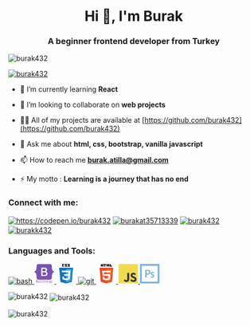 <h1 align="center">Hi 👋, I'm Burak</h1>
<h3 align="center">A beginner frontend developer from Turkey</h3>

<p align="left"> <img src="https://komarev.com/ghpvc/?username=burak432&label=Profile%20views&color=0e75b6&style=flat" alt="burak432" /> </p>

<p align="left"> <a href="https://github.com/ryo-ma/github-profile-trophy"><img src="https://github-profile-trophy.vercel.app/?username=burak432" alt="burak432" /></a> </p>

- 🌱 I’m currently learning **React**

- 👯 I’m looking to collaborate on **web projects**

- 👨‍💻 All of my projects are available at [https://github.com/burak432](https://github.com/burak432)

- 💬 Ask me about **html, css, bootstrap, vanilla javascript**

- 📫 How to reach me **burak.atilla@gmail.com**

- ⚡ My motto : **Learning is a journey that has no end**

<h3 align="left">Connect with me:</h3>
<p align="left">
<a href="https://codepen.io/https://codepen.io/burak432" target="blank"><img align="center" src="https://raw.githubusercontent.com/rahuldkjain/github-profile-readme-generator/master/src/images/icons/Social/codepen.svg" alt="https://codepen.io/burak432" height="30" width="40" /></a>
<a href="https://twitter.com/burakat35713339" target="blank"><img align="center" src="https://raw.githubusercontent.com/rahuldkjain/github-profile-readme-generator/master/src/images/icons/Social/twitter.svg" alt="burakat35713339" height="30" width="40" /></a>
<a href="https://www.hackerrank.com/burak432" target="blank"><img align="center" src="https://raw.githubusercontent.com/rahuldkjain/github-profile-readme-generator/master/src/images/icons/Social/hackerrank.svg" alt="burak432" height="30" width="40" /></a>
<a href="https://instagram.com/burakk432" target="blank"><img align="center" src="https://raw.githubusercontent.com/rahuldkjain/github-profile-readme-generator/master/src/images/icons/Social/instagram.svg" alt="burakk432" height="30" width="40" /></a>
</p>

<h3 align="left">Languages and Tools:</h3>
<p align="left"> <a href="https://www.gnu.org/software/bash/" target="_blank" rel="noreferrer"> <img src="https://www.vectorlogo.zone/logos/gnu_bash/gnu_bash-icon.svg" alt="bash" width="40" height="40"/> </a> <a href="https://getbootstrap.com" target="_blank" rel="noreferrer"> <img src="https://raw.githubusercontent.com/devicons/devicon/master/icons/bootstrap/bootstrap-plain-wordmark.svg" alt="bootstrap" width="40" height="40"/> </a> <a href="https://www.w3schools.com/css/" target="_blank" rel="noreferrer"> <img src="https://raw.githubusercontent.com/devicons/devicon/master/icons/css3/css3-original-wordmark.svg" alt="css3" width="40" height="40"/> </a> <a href="https://git-scm.com/" target="_blank" rel="noreferrer"> <img src="https://www.vectorlogo.zone/logos/git-scm/git-scm-icon.svg" alt="git" width="40" height="40"/> </a> <a href="https://www.w3.org/html/" target="_blank" rel="noreferrer"> <img src="https://raw.githubusercontent.com/devicons/devicon/master/icons/html5/html5-original-wordmark.svg" alt="html5" width="40" height="40"/> </a> <a href="https://developer.mozilla.org/en-US/docs/Web/JavaScript" target="_blank" rel="noreferrer"> <img src="https://raw.githubusercontent.com/devicons/devicon/master/icons/javascript/javascript-original.svg" alt="javascript" width="40" height="40"/> </a> <a href="https://www.photoshop.com/en" target="_blank" rel="noreferrer"> <img src="https://raw.githubusercontent.com/devicons/devicon/master/icons/photoshop/photoshop-line.svg" alt="photoshop" width="40" height="40"/> </a> </p>

<p><img align="left" src="https://github-readme-stats.vercel.app/api/top-langs?username=burak432&show_icons=true&locale=en&layout=compact" alt="burak432" /></p>

<p>&nbsp;<img align="center" src="https://github-readme-stats.vercel.app/api?username=burak432&show_icons=true&locale=en" alt="burak432" /></p>

<p><img align="center" src="https://github-readme-streak-stats.herokuapp.com/?user=burak432&" alt="burak432" /></p>
